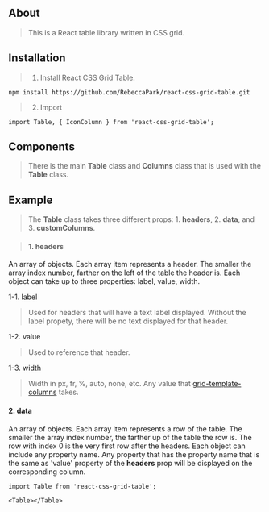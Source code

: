 ## About

>This is a React table library written in CSS grid.

## Installation

>1. Install React CSS Grid Table.

```
npm install https://github.com/RebeccaPark/react-css-grid-table.git
```

>2. Import

```
import Table, { IconColumn } from 'react-css-grid-table';
```

## Components

>There is the main **Table** class and **Columns** class that is used with the **Table** class.

## Example

>The **Table** class takes three different props: 1. **headers**, 2. **data**, and 3. **customColumns**.

>#### 1. headers
An array of objects. Each array item represents a header. The smaller the array index number, farther on the left of the table the header is. Each object can take up to three properties: label, value, width.

1-1. label

>Used for headers that will have a text label displayed. Without the label propety, there will be no text displayed for that header.

1-2. value

>Used to reference that header.

1-3. width

>Width in px, fr, %, auto, none, etc. Any value that [grid-template-columns](https://developer.mozilla.org/en-US/docs/Web/CSS/grid-template-columns) takes.

#### 2. data
An array of objects. Each array item represents a row of the table. The smaller the array index number, the farther up of the table the row is. The row with index 0 is the very first row after the headers. Each object can include any property name. Any property that has the property name that is the same as 'value' property of the **headers** prop will be displayed on the corresponding column.

```
import Table from 'react-css-grid-table';

<Table></Table>
```